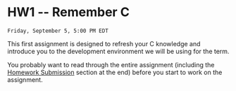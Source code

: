 # HW1 -- Remember C

```{admonition} Due
Friday, September 5, 5:00 PM EDT
```
This first assignment is designed to refresh your C knowledge and
introduce you to the development environment we will be using for the term.

You probably want to read through the entire assignment (including the
[Homework Submission](homework_submission) section at the end) before you start to work on the assignment. 
